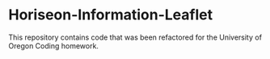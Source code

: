 # Horiseon-Information-Leaflet

This repository contains code that was been refactored for the University of Oregon Coding homework.
